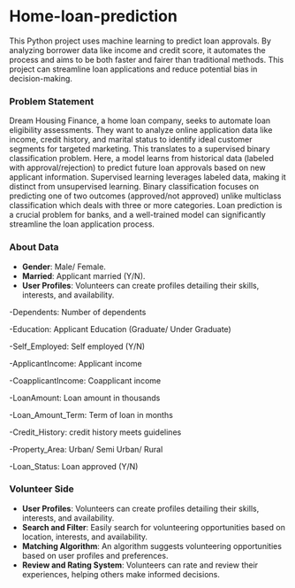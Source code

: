 # Home-loan-prediction

This Python project uses machine learning to predict loan approvals. By analyzing borrower data like income and credit score, it automates the process and aims to be both faster and fairer than traditional methods. This project can streamline loan applications and reduce potential bias in decision-making.

### Problem Statement
Dream Housing Finance, a home loan company, seeks to automate loan eligibility assessments. They want to analyze online application data like income, credit history, and marital status to identify ideal customer segments for targeted marketing. This translates to a supervised binary classification problem. Here, a model learns from historical data (labeled with approval/rejection) to predict future loan approvals based on new applicant information. Supervised learning leverages labeled data, making it distinct from unsupervised learning. Binary classification focuses on predicting one of two outcomes (approved/not approved) unlike multiclass classification which deals with three or more categories. Loan prediction is a crucial problem for banks, and a well-trained model can significantly streamline the loan application process.

### About Data 
- **Gender**: Male/ Female.
- **Married**: Applicant married (Y/N).
- **User Profiles**: Volunteers can create profiles detailing their skills, interests, and availability.

-Dependents: Number of dependents

-Education: Applicant Education (Graduate/ Under Graduate)

-Self_Employed: Self employed (Y/N)

-ApplicantIncome: Applicant income

-CoapplicantIncome: Coapplicant income

-LoanAmount: Loan amount in thousands

-Loan_Amount_Term: Term of loan in months

-Credit_History: credit history meets guidelines

-Property_Area: Urban/ Semi Urban/ Rural

-Loan_Status: Loan approved (Y/N)


### Volunteer Side
- **User Profiles**: Volunteers can create profiles detailing their skills, interests, and availability.
- **Search and Filter**: Easily search for volunteering opportunities based on location, interests, and availability.
- **Matching Algorithm**: An algorithm suggests volunteering opportunities based on user profiles and preferences.
- **Review and Rating System**: Volunteers can rate and review their experiences, helping others make informed decisions.


